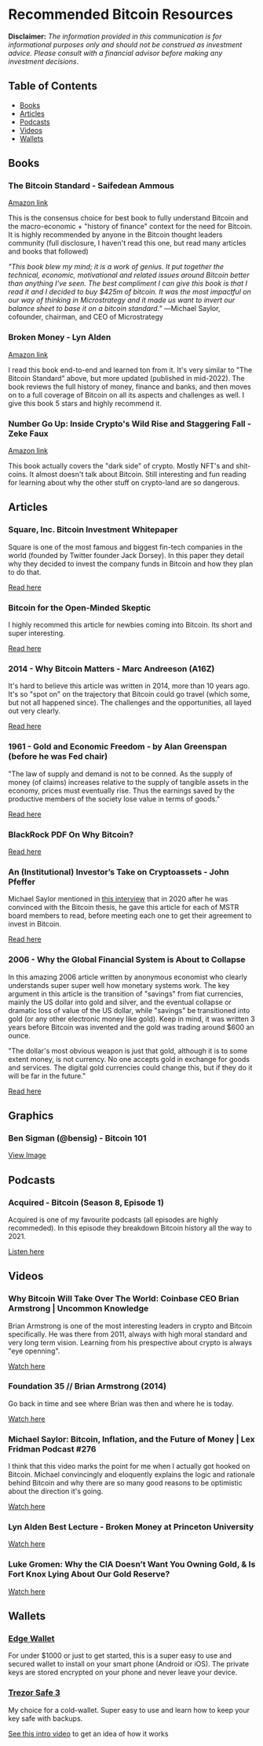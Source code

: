 # Recommended Bitcoin Resources

**Disclaimer:** _The information provided in this communication is for informational purposes only and should not be construed as investment advice. Please consult with a financial advisor before making any investment decisions_.

## Table of Contents
- [Books](#Books)
- [Articles](#Articles)
- [Podcasts](#Podcasts)
- [Videos](#Videos)
- [Wallets](#Wallets)


## Books

### The Bitcoin Standard - Saifedean Ammous

[Amazon link](https://www.amazon.com/Bitcoin-Standard-Decentralized-Alternative-Central/dp/1119473861)

This is the consensus choice for best book to fully understand Bitcoin and the macro-economic + "history of finance" context for the need for Bitcoin. It is highly recommended by anyone in the Bitcoin thought leaders community (full disclosure, I haven't read this one, but read many articles and books that followed)

_"This book blew my mind; it is a work of genius. It put together the technical, economic, motivational and related issues around Bitcoin better than anything I've seen. The best compliment I can give this book is that I read it and I decided to buy $425m of bitcoin. It was the most impactful on our way of thinking in Microstrategy and it made us want to invert our balance sheet to base it on a bitcoin standard."_
―Michael Saylor, cofounder, chairman, and CEO of Microstrategy

### Broken Money - Lyn Alden

[Amazon link](https://www.amazon.com/Broken-Money-Financial-System-Failing-ebook/dp/B0CGNVNXK2/ref=sr_1_1)

I read this book end-to-end and learned ton from it. It's very similar to "The Bitcoin Standard" above, but more updated (published in mid-2022). The book reviews the full history of money, finance and banks, and then moves on to a full coverage of Bitcoin on all its aspects and challenges as well. I give this book 5 stars and highly recommend it.

### Number Go Up: Inside Crypto's Wild Rise and Staggering Fall - Zeke Faux 
[Amazon link](https://www.amazon.com/Number-Go-Up-Cryptos-Staggering/dp/0593443810) 

This book actually covers the "dark side" of crypto. Mostly NFT's and shit-coins. It almost doesn't talk about Bitcoin. Still interesting and fun reading for learning about why the other stuff on crypto-land are so dangerous. 

## Articles

### Square, Inc. Bitcoin Investment Whitepaper

Square is one of the most famous and biggest fin-tech companies in the world (founded by Twitter founder Jack Dorsey). In this paper they detail why they decided to invest the company funds in Bitcoin and how they plan to do that.

[Read here](PDF/Square-Inc.-Bitcoin-Investment-Whitepaper.pdf)

### Bitcoin for the Open-Minded Skeptic

I highly recommed this article for newbies coming into Bitcoin. Its short and super interesting.

[Read here](PDF/Bitcoin_For_The_Open_Minded_Skeptic.pdf)

### 2014 - Why Bitcoin Matters - Marc Andreeson (A16Z)

It's hard to believe this article was written in 2014, more than 10 years ago. It's so "spot on" on the trajectory that Bitcoin could go travel (which some, but not all happened since). The challenges and the opportunities, all layed out very clearly.

[Read here]([PDF/Bitcoin_For_The_Open_Minded_Skeptic.pdf](https://a16z.com/why-bitcoin-matters/))

### 1961 - Gold and Economic Freedom - by Alan Greenspan (before he was Fed chair)

"The law of supply and demand is not to be conned. As the supply of money (of claims) increases relative to the supply of tangible assets in the economy, prices must eventually rise. Thus the earnings saved by the productive members of the society lose value in terms of goods."

[Read here](https://constitution.org/1-Activism/mon/greenspan_gold.txt)

### BlackRock PDF On Why Bitcoin?

[Read here](PDF/blackrock-bitcoin-a-unique-diversifier.pdf)

### An (Institutional) Investor’s Take on Cryptoassets - John Pfeffer

Michael Saylor mentioned in [this interview](https://www.youtube.com/watch?v=T34AYoCUA4w) that in 2020 after he was convinced with the Bitcoin thesis, he gave this article for each of MSTR board members to read, before meeting each one to get their agreement to invest in Bitcoin.

[Read here](PDF/An-Investor-Take-on-Cryptoassets-v6.pdf)

### 2006 - Why the Global Financial System is About to Collapse

In this amazing 2006 article written by anonymous economist who clearly understands super super well how monetary systems work. The key argument in this article is the transition of "savings" from fiat currencies, mainly the US dollar into gold and silver, and the eventual collapse or dramatic loss of value of the US dollar, while "savings" be transitioned into gold (or any other electronic money like gold). Keep in mind, it was written 3 years before Bitcoin was invented and the gold was trading around $600 an ounce. 

"The dollar's most obvious weapon is just that gold, although it is to some extent money, is not currency. No one accepts gold in exchange for goods and services. The digital gold currencies could change this, but if they do it will be far in the future."

[Read here](PDF/2006-Why-the-Global-Financial-System-is-About-to-Collapse.pdf)

## Graphics

### Ben Sigman (@bensig) - Bitcoin 101

[View Image](./images/bitcoin-101-bensig.png)

## Podcasts

### Acquired - Bitcoin (Season 8, Episode 1)

Acquired is one of my favourite podcasts (all episodes are highly recommeded). In this episode they breakdown Bitcoin history all the way to 2021.

[Listen here](https://www.acquired.fm/episodes/bitcoin)

## Videos

### Why Bitcoin Will Take Over The World: Coinbase CEO Brian Armstrong | Uncommon Knowledge

Brian Armstrong is one of the most interesting leaders in crypto and Bitcoin specifically. He was there from 2011, always with high moral standard and very long term vision. Learning from his prespective about crypto is always "eye openning".

[Watch here](https://www.youtube.com/watch?v=KgUlxorY0Vc)

### Foundation 35 // Brian Armstrong (2014)

Go back in time and see where Brian was then and where he is today. 

[Watch here](https://www.youtube.com/watch?v=ZwG1roO70co)


### Michael Saylor: Bitcoin, Inflation, and the Future of Money | Lex Fridman Podcast #276

I think that this video marks the point for me when I actually got hooked on Bitcoin. Michael convincingly and eloquently explains the logic and rationale behind Bitcoin and why there are so many good reasons to be optimistic about the direction it's going.

[Watch here](https://www.youtube.com/watch?v=mC43pZkpTec)

### Lyn Alden Best Lecture - Broken Money at Princeton University

[Watch here](https://www.youtube.com/watch?v=soGXgiGoMRU)

### Luke Gromen: Why the CIA Doesn’t Want You Owning Gold, & Is Fort Knox Lying About Our Gold Reserve?

[Watch here](https://www.youtube.com/watch?v=fxWZO0FEQ1g)

## Wallets

### [Edge Wallet](https://edge.app/)

For under $1000 or just to get started, this is a super easy to use and secured wallet to install on your smart phone (Android or iOS). The private keys are stored encrypted on your phone and never leave your device. 

### [Trezor Safe 3](https://trezor.io/trezor-safe-3)

My choice for a cold-wallet. Super easy to use and learn how to keep your key safe with backups. 

[See this intro video](https://www.youtube.com/watch?v=RD8_sLE8-F8) to get an idea of how it works



